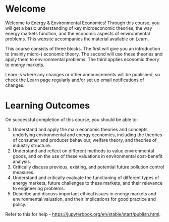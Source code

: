 # Welcome

Welcome to Energy & Environmental Economics! Through this course, you will get a basic understanding of key microeconomic theories, the way energy markets function, and the economic aspects of environmental problems. This website accompanies the material available on Learn.

This course consists of three blocks. The first will give you an introduction to (mainly micro-) economic theory. The second will use these theories and apply them to environmental problems. The third applies economic theory to energy markets.

Learn is where any changes or other announcements will be published, so check the Learn page regularly and/or set up email notifications of changes.

# Learning Outcomes

On successful completion of this course, you should be able to:

1. Understand and apply the main economic theories and concepts underlying environmental and energy economics, including the theories of consumer and producer behaviour, welfare  theory, and theories of industry structure.
2. Understand and reflect on different methods to value environmental goods, and on the use of these valuations in environmental cost-benefit analysis.
3. Critically discuss previous, existing, and potential future pollution control measures.
4. Understand and critically evaluate the functioning of different types of energy markets, future challenges to these markets, and their relevance to engineering problems.
5. Describe and discuss important ethical issues in energy markets and environmental valuation, and their implications for good practice and policy.

Refer to this for help - https://jupyterbook.org/en/stable/start/publish.html.
